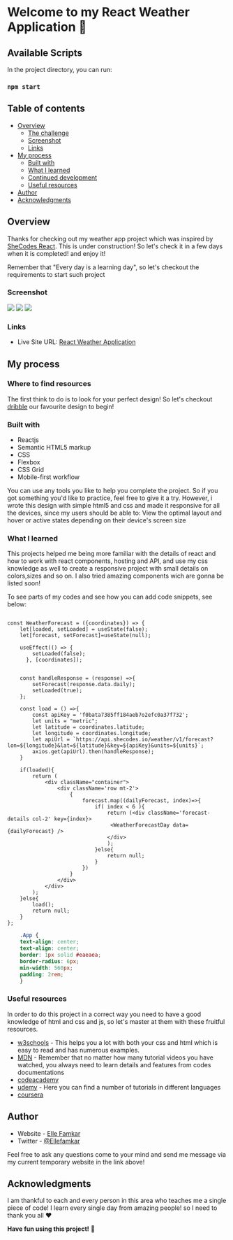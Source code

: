 # Welcome to my React Weather Application 👋

## Available Scripts

In the project directory, you can run:
### `npm start`

## Table of contents

- [Overview](#overview)
  - [The challenge](#the-challenge)
  - [Screenshot](#screenshot)
  - [Links](#links)
- [My process](#my-process)
  - [Built with](#built-with)
  - [What I learned](#what-i-learned)
  - [Continued development](#continued-development)
  - [Useful resources](#useful-resources)
- [Author](#author)
- [Acknowledgments](#acknowledgments)

## Overview

Thanks for checking out my weather app project which was inspired by [SheCodes React](https://www.shecodes.io/). 
This is under construction! So let's check it in a few days when it is completed! and enjoy it!

Remember that "Every day is a learning day", so let's checkout the requirements to start such project

 ### Screenshot 

![](./src/images/screenshot-desktop.png)
![](./src/images/screenshot-tablet.png)
![](./src/images/screenshot-mobile.png)


### Links

- Live Site URL: [React Weather Application](https://fluffy-khapse-918d79.netlify.app/)

## My process

### Where to find resources

The first think to do is to look for your perfect design! So let's checkout [dribble](https://dribbble.com/) our favourite design to begin!

### Built with

- Reactjs
- Semantic HTML5 markup
- CSS
- Flexbox
- CSS Grid
- Mobile-first workflow

You can use any tools you like to help you complete the project. So if you got something you'd like to practice, feel free to give it a try. However, i wrote this design with simple html5 and css and made it responsive for all the devices, since my users should be able to: View the optimal layout and hover or active states depending on their device's screen size

### What I learned

This projects helped me being more familiar with the details of react and how to work with react components, hosting and API, and use my css knowledge as well to create a responsive project with small details on colors,sizes and so on. I also tried amazing components wich are gonna be listed soon!

To see parts of my codes and see how you can add code snippets, see below:

``` JSX
  
const WeatherForecast = ({coordinates}) => {
    let[loaded, setLoaded] = useState(false);
    let[forecast, setForecast]=useState(null);

    useEffect(() => {
        setLoaded(false);
      }, [coordinates]);

      
    const handleResponse = (response) =>{
        setForecast(response.data.daily);
        setLoaded(true);
    };

    const load = () =>{
        const apiKey = 'f0bata7385ff184aeb7o2efc0a37f732';
        let units = "metric";
        let latitude = coordinates.latitude;
        let longitude = coordinates.longitude;
        let apiUrl = `https://api.shecodes.io/weather/v1/forecast?lon=${longitude}&lat=${latitude}&key=${apiKey}&units=${units}`;
        axios.get(apiUrl).then(handleResponse);
    }

    if(loaded){
        return (
            <div className="container">
                <div className='row mt-2'>
                    {
                        forecast.map((dailyForecast, index)=>{
                            if( index < 6 ){
                                return (<div className='forecast-details col-2' key={index}>
                                 <WeatherForecastDay data={dailyForecast} />
                                </div>
                                );
                            }else{
                                return null;
                            }
                        })
                    }
                </div>
            </div>
        );
    }else{
        load();
        return null;
    }
};
```
```css
    .App {
    text-align: center;
    text-align: center;
    border: 1px solid #eaeaea;
    border-radius: 6px;
    min-width: 560px;
    padding: 2rem;
    }
```

### Useful resources

In order to do this project in a correct way you need to have a good knowledge of html and css and js, so let's master at them with these fruitful resources.

- [w3schools](https://www.w3schools.com/) - This helps you a lot with both your css and html which is easy to read and has numerous examples.
- [MDN](https://developer.mozilla.org/en-US/) - Remember that no matter how many tutorial videos you have watched, you always need to learn details and features from codes documentations
- [codeacademy](https://www.codecademy.com/)
- [udemy](https://www.udemy.com/) - Here you can find a number of tutorials in different languages
- [coursera](https://www.coursera.org/)

## Author

- Website - [Elle Famkar](https://bespoke-marigold-f2f8e3.netlify.app/)
- Twitter - [@Ellefamkar](https://www.twitter.com/ellefamkar)

Feel free to ask any questions come to your mind  and send me message via my current temporary website in the link above!

## Acknowledgments

I am thankful to each and every person in this area who teaches me a single piece of code! I learn every single day from amazing people! so I need to thank you all ❤

**Have fun using this project!** 🚀
